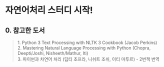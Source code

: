 # 자연어처리 스터디 시작!

## 0. 참고한 도서

<blockquote>
1. Python 3 Text Processing with NLTK 3 Cookbook (Jacob Perkins) <br>
2. Mastering Natural Language Processing with Python (Chopra, Deepti/Joshi, Nisheeth/Mathur, Iti) <br>
3. 파이썬과 차연어 처리 (딥티 초프라, 니쉬트 조쉬, 이티 마투르) - 2번책 번역 <br>

</blockquote>
